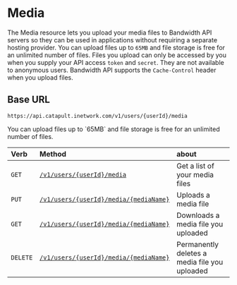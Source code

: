 
# Media
The Media resource lets you upload your media files to Bandwidth API servers so they can be used in applications without requiring a separate hosting provider. You can upload files up to `65MB` and file storage is free for an unlimited number of files. Files you upload can only be accessed by you when you supply your API access `token` and `secret`. They are not available to anonymous users. Bandwidth API supports the `Cache-Control` header when you upload files.


## Base URL

`https://api.catapult.inetwork.com/v1/users/{userId}/media`

<aside class="alert general small">
You can upload files up to `65MB` and file storage is free for an unlimited number of files.
</aside>

| Verb                               | Method                                                            | about                                         |
|:-----------------------------------|:------------------------------------------------------------------|:----------------------------------------------|
| <code class="get">GET</code>       | [`/v1/users/{userId}/media`](getMedia.md)                         | Get a list of your media files                |
| <code class="put">PUT</code>       | [`/v1/users/{userId}/media/{mediaName}`](putMediaMediaName.md)    | Uploads a media file                          |
| <code class="get">GET</code>       | [`/v1/users/{userId}/media/{mediaName}`](getMediaMediaName.md)    | Downloads a media file you uploaded           |
| <code class="delete">DELETE</code> | [`/v1/users/{userId}/media/{mediaName}`](deleteMediaMediaName.md) | Permanently deletes a media file you uploaded |
